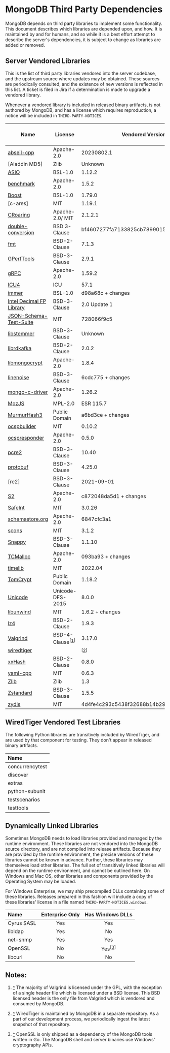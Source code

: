 # MongoDB Third Party Dependencies

MongoDB depends on third party libraries to implement some
functionality. This document describes which libraries are depended
upon, and how. It is maintained by and for humans, and so while it is a
best effort attempt to describe the server's dependencies, it is subject
to change as libraries are added or removed.

## Server Vendored Libraries

This is the list of third party libraries vendored into the server
codebase, and the upstream source where updates may be obtained. These
sources are periodically consulted, and the existence of new versions is
reflected in this list. A ticket is filed in Jira if a determination is
made to upgrade a vendored library.

Whenever a vendored library is included in released binary artifacts, is
not authored by MongoDB, and has a license which requires reproduction,
a notice will be included in
`THIRD-PARTY-NOTICES`.

| Name                       | License                                                        | Vendored Version                                   | Emits persisted data | Distributed in Release Binaries |
| -------------------------- | -------------------------------------------------------------- | -------------------------------------------------- | :------------------: | :-----------------------------: |
| [abseil-cpp]               | Apache-2.0                                                     | 20230802.1                                         |                      |                ✗                |
| [Aladdin MD5]              | Zlib                                                           | Unknown                                            |          ✗           |                ✗                |
| [ASIO]                     | BSL-1.0                                                        | 1.12.2                                             |                      |                ✗                |
| [benchmark]                | Apache-2.0                                                     | 1.5.2                                              |                      |                                 |
| [Boost]                    | BSL-1.0                                                        | 1.79.0                                             |                      |                ✗                |
| [c-ares]                   | MIT                                                            | 1.19.1                                             |                      |                ✗                |
| [CRoaring]                 | Apache-2.0/ MIT                                                | 2.1.2.1                                            |                      |                ✗                |
| [double-conversion]        | BSD 3-Clause                                                   | bf4607277fa7133825cb7899015374917cd06b8f           |                      |                ✗                |
| [fmt]                      | BSD-2-Clause                                                   | 7.1.3                                              |                      |                ✗                |
| [GPerfTools]               | BSD-3-Clause                                                   | 2.9.1                                              |                      |                ✗                |
| [gRPC]                     | Apache-2.0                                                     | 1.59.2                                             |                      |                ✗                |
| [ICU4]                     | ICU                                                            | 57.1                                               |          ✗           |                ✗                |
| [immer]                    | BSL-1.0                                                        | d98a68c + changes                                  |                      |                ✗                |
| [Intel Decimal FP Library] | BSD-3-Clause                                                   | 2.0 Update 1                                       |                      |                ✗                |
| [JSON-Schema-Test-Suite]   | MIT                                                            | 728066f9c5                                         |                      |                                 |
| [libstemmer]               | BSD-3-Clause                                                   | Unknown                                            |          ✗           |                ✗                |
| [librdkafka]               | BSD-2-Clause                                                   | 2.0.2                                              |                      |                                 |
| [libmongocrypt]            | Apache-2.0                                                     | 1.8.4                                              |          ✗           |                ✗                |
| [linenoise]                | BSD-3-Clause                                                   | 6cdc775 + changes                                  |                      |                ✗                |
| [mongo-c-driver]           | Apache-2.0                                                     | 1.26.2                                             |          ✗           |                ✗                |
| [MozJS]                    | MPL-2.0                                                        | ESR 115.7                                          |                      |                ✗                |
| [MurmurHash3]              | Public Domain                                                  | a6bd3ce + changes                                  |          ✗           |                ✗                |
| [ocspbuilder]              | MIT                                                            | 0.10.2                                             |                      |                                 |
| [ocspresponder]            | Apache-2.0                                                     | 0.5.0                                              |                      |                                 |
| [pcre2]                    | BSD-3-Clause                                                   | 10.40                                              |                      |                ✗                |
| [protobuf]                 | BSD-3-Clause                                                   | 4.25.0                                             |                      |                ✗                |
| [re2]                      | BSD-3-Clause                                                   | 2021-09-01                                         |                      |                ✗                |
| [S2]                       | Apache-2.0                                                     | c872048da5d1 + changes                             |          ✗           |                ✗                |
| [SafeInt]                  | MIT                                                            | 3.0.26                                             |                      |                                 |
| [schemastore.org]          | Apache-2.0                                                     | 6847cfc3a1                                         |                      |                                 |
| [scons]                    | MIT                                                            | 3.1.2                                              |                      |                                 |
| [Snappy]                   | BSD-3-Clause                                                   | 1.1.10                                             |          ✗           |                ✗                |
| [TCMalloc]                 | Apache-2.0                                                     | 093ba93 + changes                                  |                      |                ✗                |
| [timelib]                  | MIT                                                            | 2022.04                                            |                      |                ✗                |
| [TomCrypt]                 | Public Domain                                                  | 1.18.2                                             |          ✗           |                ✗                |
| [Unicode]                  | Unicode-DFS-2015                                               | 8.0.0                                              |          ✗           |                ✗                |
| [libunwind]                | MIT                                                            | 1.6.2 + changes                                    |                      |                ✗                |
| [lz4]                      | BSD-2-Clause                                                   | 1.9.3                                              |                      |                ✗                |
| [Valgrind]                 | BSD-4-Clause<sup>\[<a href="#note_vg" id="ref_vg">1</a>]</sup> | 3.17.0                                             |                      |                ✗                |
| [wiredtiger]               |                                                                | <sup>\[<a href="#note_wt" id="ref_wt">2</a>]</sup> |          ✗           |                ✗                |
| [xxHash]                   | BSD-2-Clause                                                   | 0.8.0                                              |                      |                ✗                |
| [yaml-cpp]                 | MIT                                                            | 0.6.3                                              |                      |                ✗                |
| [Zlib]                     | Zlib                                                           | 1.3                                                |          ✗           |                ✗                |
| [Zstandard]                | BSD-3-Clause                                                   | 1.5.5                                              |          ✗           |                ✗                |
| [zydis]                    | MIT                                                            | 4d4fe4c293c5438f32688b14b29017ae3f48369e           |                      |                ✗                |

[abseil-cpp]: https://github.com/abseil/abseil-cpp
[ASIO]: https://github.com/chriskohlhoff/asio
[benchmark]: https://github.com/google/benchmark
[Boost]: http://www.boost.org/
[CRoaring]: https://github.com/RoaringBitmap/CRoaring
[double-conversion]: https://github.com/google/double-conversion "transitive dependency of MozJS"
[fmt]: http://fmtlib.net/
[GPerfTools]: https://github.com/gperftools/gperftools
[gRPC]: https://github.com/grpc/grpc
[ICU4]: http://site.icu-project.org/download/
[immer]: https://github.com/arximboldi/immer
[Intel Decimal FP Library]: https://software.intel.com/en-us/articles/intel-decimal-floating-point-math-library
[JSON-Schema-Test-Suite]: https://github.com/json-schema-org/JSON-Schema-Test-Suite
[libstemmer]: https://github.com/snowballstem/snowball
[librdkafka]: https://github.com/confluentinc/librdkafka
[libmongocrypt]: https://github.com/mongodb/libmongocrypt
[linenoise]: https://github.com/antirez/linenoise
[lz4]: https://github.com/lz4/lz4
[mongo-c-driver]: https://github.com/mongodb/mongo-c-driver
[MozJS]: https://www.mozilla.org/en-US/security/known-vulnerabilities/firefox-esr
[MurmurHash3]: https://github.com/aappleby/smhasher/blob/a6bd3ce/
[ocspbuilder]: https://github.com/wbond/ocspbuilder
[ocspresponder]: https://github.com/threema-ch/ocspresponder
[pcre2]: http://www.pcre.org/
[protobuf]: https://github.com/protocolbuffers/protobuf
[S2]: https://github.com/google/s2geometry
[SafeInt]: https://github.com/dcleblanc/SafeInt
[schemastore.org]: https://www.schemastore.org/json/
[scons]: https://github.com/SCons/scons
[Snappy]: https://github.com/google/snappy/releases
[TCMalloc]: https://github.com/google/tcmalloc
[timelib]: https://github.com/derickr/timelib
[TomCrypt]: https://github.com/libtom/libtomcrypt/releases
[Unicode]: http://www.unicode.org/versions/enumeratedversions.html
[libunwind]: http://www.nongnu.org/libunwind/
[Valgrind]: http://valgrind.org/downloads/current.html
[wiredtiger]: https://github.com/wiredtiger/wiredtiger
[xxHash]: https://github.com/Cyan4973/xxHash
[yaml-cpp]: https://github.com/jbeder/yaml-cpp/releases
[Zlib]: https://zlib.net/
[Zstandard]: https://github.com/facebook/zstd
[zydis]: https://github.com/zyantific/zydis

## WiredTiger Vendored Test Libraries

The following Python libraries are transitively included by WiredTiger,
and are used by that component for testing. They don't appear in
released binary artifacts.

| Name            |
| :-------------- |
| concurrencytest |
| discover        |
| extras          |
| python-subunit  |
| testscenarios   |
| testtools       |

## Dynamically Linked Libraries

Sometimes MongoDB needs to load libraries provided and managed by the
runtime environment. These libraries are not vendored into the MongoDB
source directory, and are not compiled into release artifacts. Because
they are provided by the runtime environment, the precise versions of
these libraries cannot be known in advance. Further, these libraries may
themselves load other libraries. The full set of transitively linked
libraries will depend on the runtime environment, and cannot be outlined
here. On Windows and Mac OS, other libraries and components provided by
the Operating System may be loaded.

For Windows Enterprise, we may ship precompiled DLLs containing some of
these libraries. Releases prepared in this fashion will include a copy
of these libraries' license in a file named
`THIRD-PARTY-NOTICES.windows`.

| Name       | Enterprise Only |                    Has Windows DLLs                     |
| :--------- | :-------------: | :-----------------------------------------------------: |
| Cyrus SASL |       Yes       |                           Yes                           |
| libldap    |       Yes       |                           No                            |
| net-snmp   |       Yes       |                           Yes                           |
| OpenSSL    |       No        | Yes<sup>\[<a href="#note_ssl" id="ref_ssl">3</a>]</sup> |
| libcurl    |       No        |                           No                            |

## Notes:

1. <a id="note_vg" href="#ref_vg">^</a>
   The majority of Valgrind is licensed under the GPL, with the exception of a single
   header file which is licensed under a BSD license. This BSD licensed header is the only
   file from Valgrind which is vendored and consumed by MongoDB.

2. <a id="note_wt" href="#ref_wt">^</a>
   WiredTiger is maintained by MongoDB in a separate repository. As a part of our
   development process, we periodically ingest the latest snapshot of that repository.

3. <a id="note_ssl" href="#ref_ssl">^</a>
   OpenSSL is only shipped as a dependency of the MongoDB tools written in Go. The MongoDB
   shell and server binaries use Windows' cryptography APIs.
